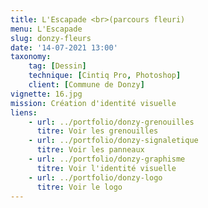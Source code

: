 ```yaml
---
title: L'Escapade <br>(parcours fleuri)
menu: L'Escapade
slug: donzy-fleurs
date: '14-07-2021 13:00'
taxonomy:
    tag: [Dessin]
    technique: [Cintiq Pro, Photoshop]
    client: [Commune de Donzy]
vignette: 16.jpg
mission: Création d'identité visuelle
liens:
    - url: ../portfolio/donzy-grenouilles
      titre: Voir les grenouilles
    - url: ../portfolio/donzy-signaletique
      titre: Voir les panneaux
    - url: ../portfolio/donzy-graphisme
      titre: Voir l'identité visuelle
    - url: ../portfolio/donzy-logo
      titre: Voir le logo
---
```


